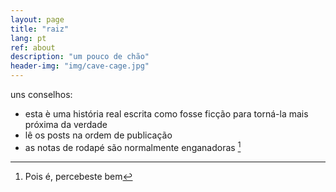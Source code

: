 ```yaml
---
layout: page
title: "raiz"
lang: pt
ref: about
description: "um pouco de chão"
header-img: "img/cave-cage.jpg"
---
```


uns conselhos:

- esta è uma história real escrita como fosse ficção para torná-la mais próxima da verdade
- lê os posts na ordem de publicação
- as notas de rodapé são normalmente enganadoras [^explain_footnote]

[^explain_footnote]: Pois é, percebeste bem
